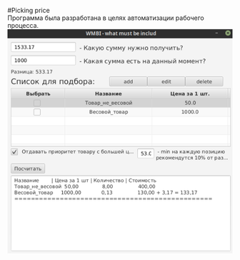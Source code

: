#Picking price
</br>
Программа была разработана в целях автоматизации рабочего процесса.
![preview](preview.png)
